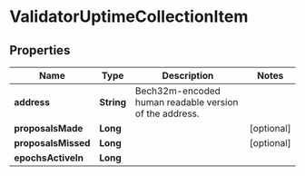 

# ValidatorUptimeCollectionItem


## Properties

| Name | Type | Description | Notes |
|------------ | ------------- | ------------- | -------------|
|**address** | **String** | Bech32m-encoded human readable version of the address. |  |
|**proposalsMade** | **Long** |  |  [optional] |
|**proposalsMissed** | **Long** |  |  [optional] |
|**epochsActiveIn** | **Long** |  |  |



